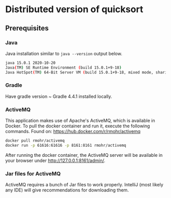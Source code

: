 # Distributed version of quicksort

## Prerequisites
### Java
Java installation similar to ``java --version`` output below.
```bash
java 15.0.1 2020-10-20
Java(TM) SE Runtime Environment (build 15.0.1+9-18)
Java HotSpot(TM) 64-Bit Server VM (build 15.0.1+9-18, mixed mode, sharing)
```

### Gradle
Have gradle version ~ Gradle 4.4.1 installed locally.

### ActiveMQ
This application makes use of Apache's ActiveMQ, which is available in Docker.
To pull the docker container and run it, execute the following commands.
Found on: https://hub.docker.com/r/rmohr/activemq
```bash
docker pull rmohr/activemq
docker run -p 61616:61616 -p 8161:8161 rmohr/activemq
```
After running the docker container, the ActiveMQ server will be available in your browser under http://127.0.0.1:8161/admin/.

### Jar files for ActiveMQ
ActiveMQ requires a bunch of Jar files to work properly. IntelliJ (most likely any IDE) will give 
recommendations for downloading them.